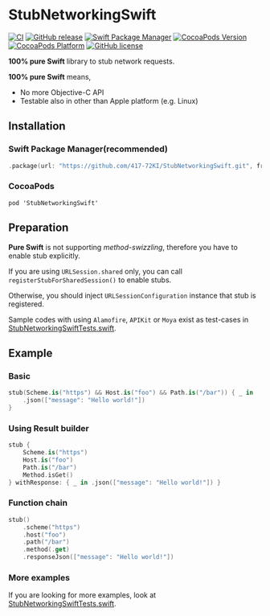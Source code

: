 # StubNetworkingSwift

[![CI](https://github.com/417-72KI/StubNetworkingSwift/actions/workflows/ci.yml/badge.svg)](https://github.com/417-72KI/StubNetworkingSwift/actions/workflows/ci.yml)
[![GitHub release](https://img.shields.io/github/release/417-72KI/StubNetworkingSwift/all.svg)](https://github.com/417-72KI/StubNetworkingSwift/releases)
[![Swift Package Manager](https://img.shields.io/badge/Swift%20Package%20Manager-5.3|5.4|5.5|5.6-brightgreen.svg)](https://github.com/apple/swift-package-manager)
[![CocoaPods Version](http://img.shields.io/cocoapods/v/StubNetworkingSwift.svg?style=flat)](http://cocoapods.org/pods/StubNetworkingSwift)
[![CocoaPods Platform](http://img.shields.io/cocoapods/p/StubNetworkingSwift.svg?style=flat)](http://cocoapods.org/pods/StubNetworkingSwift)
[![GitHub license](https://img.shields.io/github/license/417-72KI/StubNetworkingSwift)](https://github.com/417-72KI/StubNetworkingSwift/blob/main/LICENSE)

**100% pure Swift** library to stub network requests.

**100% pure Swift** means, 
- No more Objective-C API
- Testable also in other than Apple platform (e.g. Linux)

## Installation
### Swift Package Manager(recommended)

```swift:Package.swift
.package(url: "https://github.com/417-72KI/StubNetworkingSwift.git", from: "1.0.0"),
```

### CocoaPods
```ruby:Podfile
pod 'StubNetworkingSwift'
```

## Preparation
**Pure Swift** is not supporting *method-swizzling*, therefore you have to enable stub explicitly.

If you are using `URLSession.shared` only, you can call `registerStubForSharedSession()` to enable stubs.

Otherwise, you should inject `URLSessionConfiguration` instance that stub is registered.

Sample codes with using `Alamofire`, `APIKit` or `Moya` exist as test-cases in [StubNetworkingSwiftTests.swift](https://github.com/417-72KI/StubNetworkingSwift/blob/main/Tests/StubNetworkingSwiftTests/StubNetworkingSwiftTests.swift).

## Example
### Basic

```swift
stub(Scheme.is("https") && Host.is("foo") && Path.is("/bar")) { _ in
    .json(["message": "Hello world!"])
}
```

### Using Result builder
```swift
stub {
    Scheme.is("https")
    Host.is("foo")
    Path.is("/bar")
    Method.isGet()
} withResponse: { _ in .json(["message": "Hello world!"]) }
```

### Function chain
```swift
stub()
    .scheme("https")
    .host("foo")
    .path("/bar")
    .method(.get)
    .responseJson(["message": "Hello world!"])
```

### More examples
If you are looking for more examples, look at [StubNetworkingSwiftTests.swift](https://github.com/417-72KI/StubNetworkingSwift/blob/main/Tests/StubNetworkingSwiftTests/StubNetworkingSwiftTests.swift).
